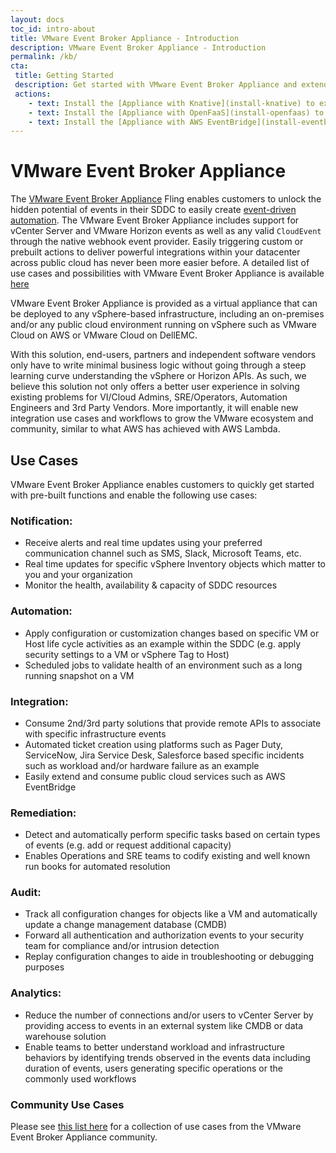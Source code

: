 ```yaml
---
layout: docs
toc_id: intro-about
title: VMware Event Broker Appliance - Introduction
description: VMware Event Broker Appliance - Introduction
permalink: /kb/
cta:
 title: Getting Started
 description: Get started with VMware Event Broker Appliance and extend your vSphere SDDC in under 60 minutes
 actions:
    - text: Install the [Appliance with Knative](install-knative) to extend your SDDC with our [community-sourced functions](/examples-knative)
    - text: Install the [Appliance with OpenFaaS](install-openfaas) to extend your SDDC with our [community-sourced functions](/examples)
    - text: Install the [Appliance with AWS EventBridge](install-eventbridge) to extend your SDDC leveraging native AWS capabilities. 
---
```


# VMware Event Broker Appliance

The [VMware Event Broker Appliance](https://flings.vmware.com/vmware-event-broker-appliance#summary) Fling enables customers to unlock the hidden potential of events in their SDDC to easily create [event-driven automation](https://octo.vmware.com/vsphere-power-event-driven-automation/). The VMware Event Broker Appliance includes support for vCenter Server and VMware Horizon events as well as any valid `CloudEvent` through the native webhook event provider. Easily triggering custom or prebuilt actions to deliver powerful integrations within your datacenter across public cloud has never been more easier before. A detailed list of use cases and possibilities with VMware Event Broker Appliance is available [here](https://vmweventbroker.io)

VMware Event Broker Appliance is provided as a virtual appliance that can be deployed to any vSphere-based infrastructure, including an on-premises and/or any public cloud environment running on vSphere such as VMware Cloud on AWS or VMware Cloud on DellEMC.

With this solution, end-users, partners and independent software vendors only have to write minimal business logic without going through a steep learning curve understanding the vSphere or Horizon APIs. As such, we believe this solution not only offers a better user experience in solving existing problems for VI/Cloud Admins, SRE/Operators, Automation Engineers and 3rd Party Vendors. More importantly, it will enable new integration use cases and workflows to grow the VMware ecosystem and community, similar to what AWS has achieved with AWS Lambda.

## Use Cases

VMware Event Broker Appliance enables customers to quickly get started with pre-built functions and enable the following use cases:

### Notification:
- Receive alerts and real time updates using your preferred communication channel such as SMS, Slack, Microsoft Teams, etc.
- Real time updates for specific vSphere Inventory objects which matter to you and your organization
- Monitor the health, availability & capacity of SDDC resources

### Automation:
- Apply configuration or customization changes based on specific VM or Host life cycle activities as an example within the SDDC (e.g. apply security settings to a VM or vSphere Tag to Host)
- Scheduled jobs to validate health of an environment such as a long running snapshot on a VM

### Integration:
- Consume 2nd/3rd party solutions that provide remote APIs to associate with specific infrastructure events
- Automated ticket creation using platforms such as Pager Duty, ServiceNow, Jira Service Desk, Salesforce based specific incidents such as workload and/or hardware failure as an example
- Easily extend and consume public cloud services such as AWS EventBridge

### Remediation:
- Detect and automatically perform specific tasks based on certain types of events (e.g. add or request additional capacity)
- Enables Operations and SRE teams to codify existing and well known run books for automated resolution

### Audit:
- Track all configuration changes for objects like a VM and automatically update a change management database (CMDB)
- Forward all authentication and authorization events to your security team for compliance and/or intrusion detection
- Replay configuration changes to aide in troubleshooting or debugging purposes

### Analytics:
- Reduce the number of connections and/or users to vCenter Server by providing access to events in an external system like CMDB or data warehouse solution
- Enable teams to better understand workload and infrastructure behaviors by identifying trends observed in the events data including duration of events, users generating specific operations or the commonly used workflows

### Community Use Cases

Please see [this list here](https://github.com/vmware-samples/vcenter-event-broker-appliance/USECASES.md) for a collection of use cases from the VMware Event Broker Appliance community.